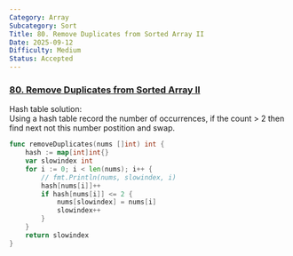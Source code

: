 ```yaml
---
Category: Array
Subcategory: Sort
Title: 80. Remove Duplicates from Sorted Array II
Date: 2025-09-12
Difficulty: Medium
Status: Accepted
---
```

### [80. Remove Duplicates from Sorted Array II]

Hash table solution:  
Using a hash table record the number of occurrences, if the count > 2 then find next not this number postition and swap.
```go
func removeDuplicates(nums []int) int {
	hash := map[int]int{}
	var slowindex int
	for i := 0; i < len(nums); i++ {
		// fmt.Println(nums, slowindex, i)
		hash[nums[i]]++
		if hash[nums[i]] <= 2 {
			nums[slowindex] = nums[i]
			slowindex++
		}
	}
	return slowindex
}
```

[80. Remove Duplicates from Sorted Array II]: https://leetcode.com/problems/remove-duplicates-from-sorted-array-ii/
